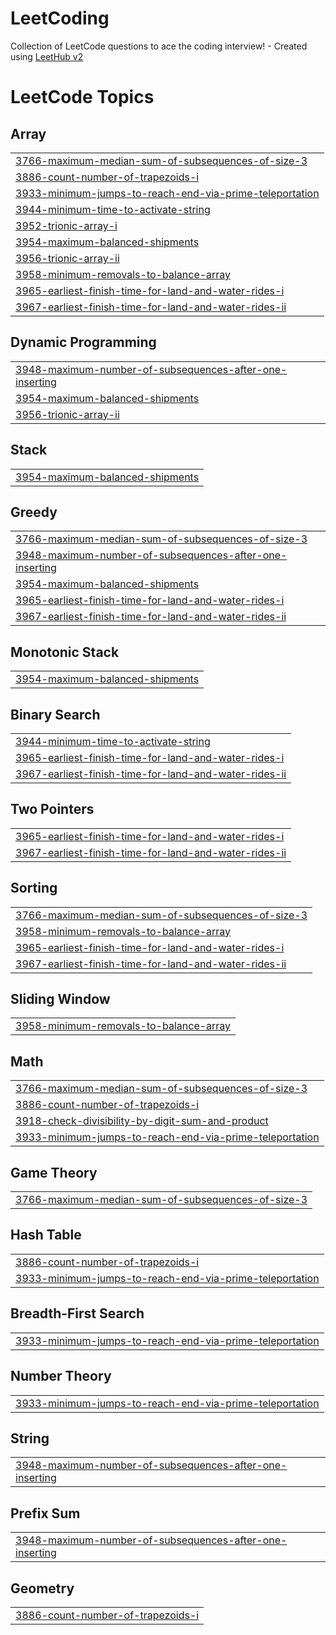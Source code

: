 # LeetCoding
Collection of LeetCode questions to ace the coding interview! - Created using [LeetHub v2](https://github.com/arunbhardwaj/LeetHub-2.0)

<!---LeetCode Topics Start-->
# LeetCode Topics
## Array
|  |
| ------- |
| [3766-maximum-median-sum-of-subsequences-of-size-3](https://github.com/abhishekbharti444/LeetCoding/tree/master/3766-maximum-median-sum-of-subsequences-of-size-3) |
| [3886-count-number-of-trapezoids-i](https://github.com/abhishekbharti444/LeetCoding/tree/master/3886-count-number-of-trapezoids-i) |
| [3933-minimum-jumps-to-reach-end-via-prime-teleportation](https://github.com/abhishekbharti444/LeetCoding/tree/master/3933-minimum-jumps-to-reach-end-via-prime-teleportation) |
| [3944-minimum-time-to-activate-string](https://github.com/abhishekbharti444/LeetCoding/tree/master/3944-minimum-time-to-activate-string) |
| [3952-trionic-array-i](https://github.com/abhishekbharti444/LeetCoding/tree/master/3952-trionic-array-i) |
| [3954-maximum-balanced-shipments](https://github.com/abhishekbharti444/LeetCoding/tree/master/3954-maximum-balanced-shipments) |
| [3956-trionic-array-ii](https://github.com/abhishekbharti444/LeetCoding/tree/master/3956-trionic-array-ii) |
| [3958-minimum-removals-to-balance-array](https://github.com/abhishekbharti444/LeetCoding/tree/master/3958-minimum-removals-to-balance-array) |
| [3965-earliest-finish-time-for-land-and-water-rides-i](https://github.com/abhishekbharti444/LeetCoding/tree/master/3965-earliest-finish-time-for-land-and-water-rides-i) |
| [3967-earliest-finish-time-for-land-and-water-rides-ii](https://github.com/abhishekbharti444/LeetCoding/tree/master/3967-earliest-finish-time-for-land-and-water-rides-ii) |
## Dynamic Programming
|  |
| ------- |
| [3948-maximum-number-of-subsequences-after-one-inserting](https://github.com/abhishekbharti444/LeetCoding/tree/master/3948-maximum-number-of-subsequences-after-one-inserting) |
| [3954-maximum-balanced-shipments](https://github.com/abhishekbharti444/LeetCoding/tree/master/3954-maximum-balanced-shipments) |
| [3956-trionic-array-ii](https://github.com/abhishekbharti444/LeetCoding/tree/master/3956-trionic-array-ii) |
## Stack
|  |
| ------- |
| [3954-maximum-balanced-shipments](https://github.com/abhishekbharti444/LeetCoding/tree/master/3954-maximum-balanced-shipments) |
## Greedy
|  |
| ------- |
| [3766-maximum-median-sum-of-subsequences-of-size-3](https://github.com/abhishekbharti444/LeetCoding/tree/master/3766-maximum-median-sum-of-subsequences-of-size-3) |
| [3948-maximum-number-of-subsequences-after-one-inserting](https://github.com/abhishekbharti444/LeetCoding/tree/master/3948-maximum-number-of-subsequences-after-one-inserting) |
| [3954-maximum-balanced-shipments](https://github.com/abhishekbharti444/LeetCoding/tree/master/3954-maximum-balanced-shipments) |
| [3965-earliest-finish-time-for-land-and-water-rides-i](https://github.com/abhishekbharti444/LeetCoding/tree/master/3965-earliest-finish-time-for-land-and-water-rides-i) |
| [3967-earliest-finish-time-for-land-and-water-rides-ii](https://github.com/abhishekbharti444/LeetCoding/tree/master/3967-earliest-finish-time-for-land-and-water-rides-ii) |
## Monotonic Stack
|  |
| ------- |
| [3954-maximum-balanced-shipments](https://github.com/abhishekbharti444/LeetCoding/tree/master/3954-maximum-balanced-shipments) |
## Binary Search
|  |
| ------- |
| [3944-minimum-time-to-activate-string](https://github.com/abhishekbharti444/LeetCoding/tree/master/3944-minimum-time-to-activate-string) |
| [3965-earliest-finish-time-for-land-and-water-rides-i](https://github.com/abhishekbharti444/LeetCoding/tree/master/3965-earliest-finish-time-for-land-and-water-rides-i) |
| [3967-earliest-finish-time-for-land-and-water-rides-ii](https://github.com/abhishekbharti444/LeetCoding/tree/master/3967-earliest-finish-time-for-land-and-water-rides-ii) |
## Two Pointers
|  |
| ------- |
| [3965-earliest-finish-time-for-land-and-water-rides-i](https://github.com/abhishekbharti444/LeetCoding/tree/master/3965-earliest-finish-time-for-land-and-water-rides-i) |
| [3967-earliest-finish-time-for-land-and-water-rides-ii](https://github.com/abhishekbharti444/LeetCoding/tree/master/3967-earliest-finish-time-for-land-and-water-rides-ii) |
## Sorting
|  |
| ------- |
| [3766-maximum-median-sum-of-subsequences-of-size-3](https://github.com/abhishekbharti444/LeetCoding/tree/master/3766-maximum-median-sum-of-subsequences-of-size-3) |
| [3958-minimum-removals-to-balance-array](https://github.com/abhishekbharti444/LeetCoding/tree/master/3958-minimum-removals-to-balance-array) |
| [3965-earliest-finish-time-for-land-and-water-rides-i](https://github.com/abhishekbharti444/LeetCoding/tree/master/3965-earliest-finish-time-for-land-and-water-rides-i) |
| [3967-earliest-finish-time-for-land-and-water-rides-ii](https://github.com/abhishekbharti444/LeetCoding/tree/master/3967-earliest-finish-time-for-land-and-water-rides-ii) |
## Sliding Window
|  |
| ------- |
| [3958-minimum-removals-to-balance-array](https://github.com/abhishekbharti444/LeetCoding/tree/master/3958-minimum-removals-to-balance-array) |
## Math
|  |
| ------- |
| [3766-maximum-median-sum-of-subsequences-of-size-3](https://github.com/abhishekbharti444/LeetCoding/tree/master/3766-maximum-median-sum-of-subsequences-of-size-3) |
| [3886-count-number-of-trapezoids-i](https://github.com/abhishekbharti444/LeetCoding/tree/master/3886-count-number-of-trapezoids-i) |
| [3918-check-divisibility-by-digit-sum-and-product](https://github.com/abhishekbharti444/LeetCoding/tree/master/3918-check-divisibility-by-digit-sum-and-product) |
| [3933-minimum-jumps-to-reach-end-via-prime-teleportation](https://github.com/abhishekbharti444/LeetCoding/tree/master/3933-minimum-jumps-to-reach-end-via-prime-teleportation) |
## Game Theory
|  |
| ------- |
| [3766-maximum-median-sum-of-subsequences-of-size-3](https://github.com/abhishekbharti444/LeetCoding/tree/master/3766-maximum-median-sum-of-subsequences-of-size-3) |
## Hash Table
|  |
| ------- |
| [3886-count-number-of-trapezoids-i](https://github.com/abhishekbharti444/LeetCoding/tree/master/3886-count-number-of-trapezoids-i) |
| [3933-minimum-jumps-to-reach-end-via-prime-teleportation](https://github.com/abhishekbharti444/LeetCoding/tree/master/3933-minimum-jumps-to-reach-end-via-prime-teleportation) |
## Breadth-First Search
|  |
| ------- |
| [3933-minimum-jumps-to-reach-end-via-prime-teleportation](https://github.com/abhishekbharti444/LeetCoding/tree/master/3933-minimum-jumps-to-reach-end-via-prime-teleportation) |
## Number Theory
|  |
| ------- |
| [3933-minimum-jumps-to-reach-end-via-prime-teleportation](https://github.com/abhishekbharti444/LeetCoding/tree/master/3933-minimum-jumps-to-reach-end-via-prime-teleportation) |
## String
|  |
| ------- |
| [3948-maximum-number-of-subsequences-after-one-inserting](https://github.com/abhishekbharti444/LeetCoding/tree/master/3948-maximum-number-of-subsequences-after-one-inserting) |
## Prefix Sum
|  |
| ------- |
| [3948-maximum-number-of-subsequences-after-one-inserting](https://github.com/abhishekbharti444/LeetCoding/tree/master/3948-maximum-number-of-subsequences-after-one-inserting) |
## Geometry
|  |
| ------- |
| [3886-count-number-of-trapezoids-i](https://github.com/abhishekbharti444/LeetCoding/tree/master/3886-count-number-of-trapezoids-i) |
<!---LeetCode Topics End-->